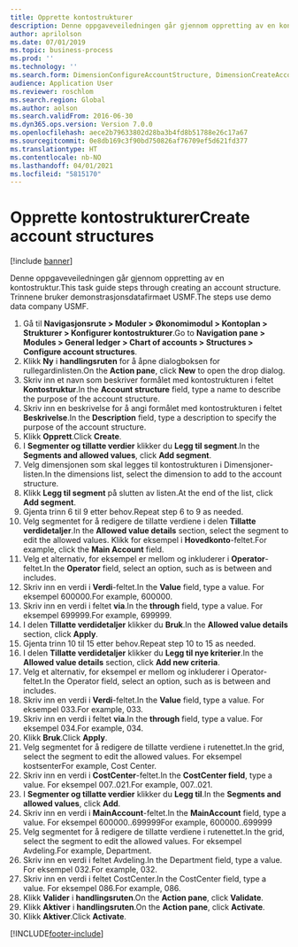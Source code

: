 ```yaml
---
title: Opprette kontostrukturer
description: Denne oppgaveveiledningen går gjennom oppretting av en kontostruktur.
author: aprilolson
ms.date: 07/01/2019
ms.topic: business-process
ms.prod: ''
ms.technology: ''
ms.search.form: DimensionConfigureAccountStructure, DimensionCreateAccountStructure, DimensionHierarchyAddLevel, DimensionHierarchyConstraintActivate
audience: Application User
ms.reviewer: roschlom
ms.search.region: Global
ms.author: aolson
ms.search.validFrom: 2016-06-30
ms.dyn365.ops.version: Version 7.0.0
ms.openlocfilehash: aece2b79633802d28ba3b4fd8b51788e26c17a67
ms.sourcegitcommit: 0e8db169c3f90bd750826af76709ef5d621fd377
ms.translationtype: HT
ms.contentlocale: nb-NO
ms.lasthandoff: 04/01/2021
ms.locfileid: "5815170"
---
```

# <a name="create-account-structures"></a><span data-ttu-id="7ed35-103">Opprette kontostrukturer</span><span class="sxs-lookup"><span data-stu-id="7ed35-103">Create account structures</span></span>

[!include [banner](../../includes/banner.md)]

<span data-ttu-id="7ed35-104">Denne oppgaveveiledningen går gjennom oppretting av en kontostruktur.</span><span class="sxs-lookup"><span data-stu-id="7ed35-104">This task guide steps through creating an account structure.</span></span> <span data-ttu-id="7ed35-105">Trinnene bruker demonstrasjonsdatafirmaet USMF.</span><span class="sxs-lookup"><span data-stu-id="7ed35-105">The steps use demo data company USMF.</span></span>

1. <span data-ttu-id="7ed35-106">Gå til **Navigasjonsrute > Moduler > Økonomimodul > Kontoplan > Strukturer > Konfigurer kontostrukturer**.</span><span class="sxs-lookup"><span data-stu-id="7ed35-106">Go to **Navigation pane > Modules > General ledger > Chart of accounts > Structures > Configure account structures**.</span></span>
2. <span data-ttu-id="7ed35-107">Klikk **Ny** i **handlingsruten** for å åpne dialogboksen for rullegardinlisten.</span><span class="sxs-lookup"><span data-stu-id="7ed35-107">On the **Action pane**, click **New** to open the drop dialog.</span></span>
3. <span data-ttu-id="7ed35-108">Skriv inn et navn som beskriver formålet med kontostrukturen i feltet **Kontostruktur**.</span><span class="sxs-lookup"><span data-stu-id="7ed35-108">In the **Account structure** field, type a name to describe the purpose of the account structure.</span></span>
4. <span data-ttu-id="7ed35-109">Skriv inn en beskrivelse for å angi formålet med kontostrukturen i feltet **Beskrivelse**.</span><span class="sxs-lookup"><span data-stu-id="7ed35-109">In the **Description** field, type a description to specify the purpose of the account structure.</span></span>
5. <span data-ttu-id="7ed35-110">Klikk **Opprett**.</span><span class="sxs-lookup"><span data-stu-id="7ed35-110">Click **Create**.</span></span>
6. <span data-ttu-id="7ed35-111">I **Segmenter og tillatte verdier** klikker du **Legg til segment**.</span><span class="sxs-lookup"><span data-stu-id="7ed35-111">In the **Segments and allowed values**, click **Add segment**.</span></span>
7. <span data-ttu-id="7ed35-112">Velg dimensjonen som skal legges til kontostrukturen i Dimensjoner-listen.</span><span class="sxs-lookup"><span data-stu-id="7ed35-112">In the dimensions list, select the dimension to add to the account structure.</span></span>
8. <span data-ttu-id="7ed35-113">Klikk **Legg til segment** på slutten av listen.</span><span class="sxs-lookup"><span data-stu-id="7ed35-113">At the end of the list, click **Add segment**.</span></span>
9. <span data-ttu-id="7ed35-114">Gjenta trinn 6 til 9 etter behov.</span><span class="sxs-lookup"><span data-stu-id="7ed35-114">Repeat step 6 to 9 as needed.</span></span>
10. <span data-ttu-id="7ed35-115">Velg segmentet for å redigere de tillatte verdiene i delen **Tillatte verdidetaljer**.</span><span class="sxs-lookup"><span data-stu-id="7ed35-115">In the **Allowed value details** section, select the segment to edit the allowed values.</span></span>
    <span data-ttu-id="7ed35-116">Klikk for eksempel i **Hovedkonto**-feltet.</span><span class="sxs-lookup"><span data-stu-id="7ed35-116">For example, click the **Main Account** field.</span></span>  
11. <span data-ttu-id="7ed35-117">Velg et alternativ, for eksempel er mellom og inkluderer i **Operator**-feltet.</span><span class="sxs-lookup"><span data-stu-id="7ed35-117">In the **Operator** field, select an option, such as is between and includes.</span></span>
12. <span data-ttu-id="7ed35-118">Skriv inn en verdi i **Verdi**-feltet.</span><span class="sxs-lookup"><span data-stu-id="7ed35-118">In the **Value** field, type a value.</span></span> <span data-ttu-id="7ed35-119">For eksempel 600000.</span><span class="sxs-lookup"><span data-stu-id="7ed35-119">For example, 600000.</span></span>  
13. <span data-ttu-id="7ed35-120">Skriv inn en verdi i feltet **via**.</span><span class="sxs-lookup"><span data-stu-id="7ed35-120">In the **through** field, type a value.</span></span> <span data-ttu-id="7ed35-121">For eksempel 699999.</span><span class="sxs-lookup"><span data-stu-id="7ed35-121">For example, 699999.</span></span>  
14. <span data-ttu-id="7ed35-122">I delen **Tillatte verdidetaljer** klikker du **Bruk**.</span><span class="sxs-lookup"><span data-stu-id="7ed35-122">In the **Allowed value details** section, click **Apply**.</span></span>
15. <span data-ttu-id="7ed35-123">Gjenta trinn 10 til 15 etter behov.</span><span class="sxs-lookup"><span data-stu-id="7ed35-123">Repeat step 10 to 15 as needed.</span></span>  
16. <span data-ttu-id="7ed35-124">I delen **Tillatte verdidetaljer** klikker du **Legg til nye kriterier**.</span><span class="sxs-lookup"><span data-stu-id="7ed35-124">In the **Allowed value details** section, click **Add new criteria**.</span></span>
17. <span data-ttu-id="7ed35-125">Velg et alternativ, for eksempel er mellom og inkluderer i Operator-feltet.</span><span class="sxs-lookup"><span data-stu-id="7ed35-125">In the Operator field, select an option, such as is between and includes.</span></span>
18. <span data-ttu-id="7ed35-126">Skriv inn en verdi i **Verdi**-feltet.</span><span class="sxs-lookup"><span data-stu-id="7ed35-126">In the **Value** field, type a value.</span></span> <span data-ttu-id="7ed35-127">For eksempel 033.</span><span class="sxs-lookup"><span data-stu-id="7ed35-127">For example, 033.</span></span>  
19. <span data-ttu-id="7ed35-128">Skriv inn en verdi i feltet **via**.</span><span class="sxs-lookup"><span data-stu-id="7ed35-128">In the **through** field, type a value.</span></span> <span data-ttu-id="7ed35-129">For eksempel 034.</span><span class="sxs-lookup"><span data-stu-id="7ed35-129">For example, 034.</span></span>  
20. <span data-ttu-id="7ed35-130">Klikk **Bruk**.</span><span class="sxs-lookup"><span data-stu-id="7ed35-130">Click **Apply**.</span></span>
21. <span data-ttu-id="7ed35-131">Velg segmentet for å redigere de tillatte verdiene i rutenettet.</span><span class="sxs-lookup"><span data-stu-id="7ed35-131">In the grid, select the segment to edit the allowed values.</span></span> <span data-ttu-id="7ed35-132">For eksempel kostsenter</span><span class="sxs-lookup"><span data-stu-id="7ed35-132">For example, Cost Center.</span></span>  
22. <span data-ttu-id="7ed35-133">Skriv inn en verdi i **CostCenter**-feltet.</span><span class="sxs-lookup"><span data-stu-id="7ed35-133">In the **CostCenter field**, type a value.</span></span> <span data-ttu-id="7ed35-134">For eksempel 007..021.</span><span class="sxs-lookup"><span data-stu-id="7ed35-134">For example, 007..021.</span></span>  
23. <span data-ttu-id="7ed35-135">I **Segmenter og tillatte verdier** klikker du **Legg til**.</span><span class="sxs-lookup"><span data-stu-id="7ed35-135">In the **Segments and allowed values**, click **Add**.</span></span>
24. <span data-ttu-id="7ed35-136">Skriv inn en verdi i **MainAccount**-feltet.</span><span class="sxs-lookup"><span data-stu-id="7ed35-136">In the **MainAccount** field, type a value.</span></span> <span data-ttu-id="7ed35-137">For eksempel 600000..699999</span><span class="sxs-lookup"><span data-stu-id="7ed35-137">For example, 600000..699999</span></span>  
25. <span data-ttu-id="7ed35-138">Velg segmentet for å redigere de tillatte verdiene i rutenettet.</span><span class="sxs-lookup"><span data-stu-id="7ed35-138">In the grid, select the segment to edit the allowed values.</span></span> <span data-ttu-id="7ed35-139">For eksempel Avdeling.</span><span class="sxs-lookup"><span data-stu-id="7ed35-139">For example, Department.</span></span>  
26. <span data-ttu-id="7ed35-140">Skriv inn en verdi i feltet Avdeling.</span><span class="sxs-lookup"><span data-stu-id="7ed35-140">In the Department field, type a value.</span></span> <span data-ttu-id="7ed35-141">For eksempel 032.</span><span class="sxs-lookup"><span data-stu-id="7ed35-141">For example, 032.</span></span>  
27. <span data-ttu-id="7ed35-142">Skriv inn en verdi i feltet CostCenter.</span><span class="sxs-lookup"><span data-stu-id="7ed35-142">In the CostCenter field, type a value.</span></span> <span data-ttu-id="7ed35-143">For eksempel 086.</span><span class="sxs-lookup"><span data-stu-id="7ed35-143">For example, 086.</span></span>  
28. <span data-ttu-id="7ed35-144">Klikk **Valider** i **handlingsruten**.</span><span class="sxs-lookup"><span data-stu-id="7ed35-144">On the **Action pane**, click **Validate**.</span></span>
29. <span data-ttu-id="7ed35-145">Klikk **Aktiver** i **handlingsruten**.</span><span class="sxs-lookup"><span data-stu-id="7ed35-145">On the **Action pane**, click **Activate**.</span></span>
30. <span data-ttu-id="7ed35-146">Klikk **Aktiver**.</span><span class="sxs-lookup"><span data-stu-id="7ed35-146">Click **Activate**.</span></span>



[!INCLUDE[footer-include](../../../includes/footer-banner.md)]